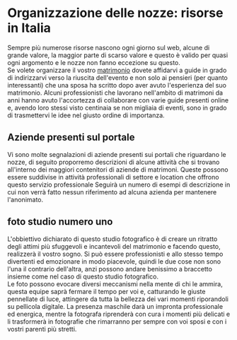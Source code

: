# Organizzazione delle nozze: risorse in Italia
Sempre più numerose risorse nascono ogni giorno sul web, alcune di grande valore, la maggior parte di scarso valore e questo è valido per quasi ogni argomento e le nozze non fanno eccezione su questo.<br>
Se volete organizzare il vostro <A HREF=http://www.nozzespeciali.it/>matrimonio</A> dovete affidarvi a guide in grado di indirizzarvi verso la riuscita dell'evento e non solo ai pensieri (per quanto interessanti) che una sposa ha scritto dopo aver avuto l'esperienza del suo matrimonio. Alcuni professionisti che lavorano nell'ambito di matrimoni da anni hanno avuto l'accortezza di collaborare con varie guide presenti online e, avendo loro stessi visto centinaia se non migliaia di eventi, sono in grado di trasmettervi le idee nel giusto ordine di importanza.
## Aziende presenti sul portale
Vi sono molte segnalazioni di aziende presenti sui portali che riguardano le nozze, di seguito proporremo descrizioni di alcune attività che si trovano all'interno dei maggiori contenitori di aziende di matrimoni. Queste possono essere suddivise in attività professionali di settore e location che offrono questo servizio professionale
Seguirà un numero di esempi di descrizione in cui non verrà fatto nessun riferimento ad alcuna azienda per mantenere l'anonimato.
## foto studio numero uno
L'obbiettivo dichiarato di questo studio fotografico è di creare un ritratto degli attimi più sfuggevoli e incantevoli del matrimonio e facendo questo, realizzerà il vostro sogno. Si può essere professionisti e allo stesso tempo divertenti ed emozionare in modo piacevole, quindi le due cose non sono l'una il contrario dell'altra, anzi possono andare benissimo a braccetto insieme come nel caso di questo studio fotografico.<br>
Le foto possono evocare diversi meccanismi nella mente di chi le ammira, questa equipe saprà fermare il tempo per voi e, catturando le giuste pennellate di luce, attingere da tutta la bellezza dei vari momenti riporandoli su pellicola digitale. La presenza maschile darà un impronta professionale ed energica, mentre la fotografa riprenderà con cura i momenti più delicati e li trasformerà in fotografie che rimarranno per sempre con voi sposi e con i vostri parenti più stretti.
